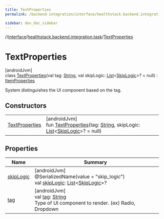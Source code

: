 ```yaml
---
title: TextProperties
permalink: /backend-integration/interface/healthstack.backend.integration.task/-text-properties/index.html

sidebar: dev_doc_sidebar
---
```

//[interface](../../../index.html)/[healthstack.backend.integration.task](../index.html)/[TextProperties](index.html)



# TextProperties



[androidJvm]\
class [TextProperties](index.html)(val tag: [String](https://kotlinlang.org/api/latest/jvm/stdlib/kotlin/-string/index.html), val skipLogic: [List](https://kotlinlang.org/api/latest/jvm/stdlib/kotlin.collections/-list/index.html)&lt;[SkipLogic](../-skip-logic/index.html)&gt;? = null) : [ItemProperties](../-item-properties/index.html)

System distinguishes the UI component based on the tag.



## Constructors


| | |
|---|---|
| [TextProperties](-text-properties.html) | [androidJvm]<br>fun [TextProperties](-text-properties.html)(tag: [String](https://kotlinlang.org/api/latest/jvm/stdlib/kotlin/-string/index.html), skipLogic: [List](https://kotlinlang.org/api/latest/jvm/stdlib/kotlin.collections/-list/index.html)&lt;[SkipLogic](../-skip-logic/index.html)&gt;? = null) |


## Properties


| Name | Summary |
|---|---|
| [skipLogic](../-item-properties/skip-logic.html) | [androidJvm]<br>@SerializedName(value = &quot;skip_logic&quot;)<br>val [skipLogic](../-item-properties/skip-logic.html): [List](https://kotlinlang.org/api/latest/jvm/stdlib/kotlin.collections/-list/index.html)&lt;[SkipLogic](../-skip-logic/index.html)&gt;? |
| [tag](../-item-properties/tag.html) | [androidJvm]<br>val [tag](../-item-properties/tag.html): [String](https://kotlinlang.org/api/latest/jvm/stdlib/kotlin/-string/index.html)<br>Type of UI component to render. (ex) Radio, Dropdown |

